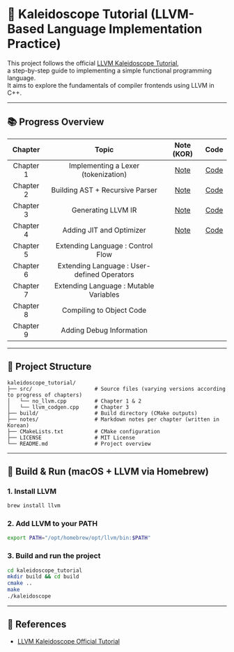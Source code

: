 
# 🔧 Kaleidoscope Tutorial (LLVM-Based Language Implementation Practice)

This project follows the official [LLVM Kaleidoscope Tutorial](https://llvm.org/docs/tutorial/),  
a step-by-step guide to implementing a simple functional programming language.  
It aims to explore the fundamentals of compiler frontends using LLVM in C++.

---

## 📚 Progress Overview

| Chapter | Topic | Note (KOR) | Code |
|:--------:|:-------:|:--------:|:--------:|
| Chapter 1 | Implementing a Lexer (tokenization) | [Note](notes/chapter1.md) | [Code](src/no_llvm.cpp)
| Chapter 2 | Building AST + Recursive Parser | [Note](notes/chapter2.md) | [Code](src/no_llvm.cpp)
| Chapter 3 | Generating LLVM IR | [Note](notes/chapter3.md) | [Code](src/llvm_codegen.cpp)
| Chapter 4 | Adding JIT and Optimizer | [Note](notes/chatper4.md) | [Code](src/llvm_opt_jit.cpp) |
| Chapter 5 | Extending Language : Control Flow| | |
| Chapter 6 | Extending Language : User-defined Operators | | |
| Chapter 7 | Extending Language : Mutable Variables | | |
| Chapter 8 | Compiling to Object Code | | |
| Chapter 9 | Adding Debug Information | | |
---

## 📁 Project Structure

```
kaleidoscope_tutorial/
├── src/                    # Source files (varying versions according to progress of chapters)
│   └── no_llvm.cpp         # Chapter 1 & 2
│   └── llvm_codgen.cpp     # Chapter 3
├── build/                  # Build directory (CMake outputs)
├── notes/                  # Markdown notes per chapter (written in Korean)
├── CMakeLists.txt          # CMake configuration
├── LICENSE                 # MIT License
└── README.md               # Project overview
```

---

## 🚀 Build & Run (macOS + LLVM via Homebrew)

### 1. Install LLVM

```bash
brew install llvm
```

### 2. Add LLVM to your PATH

```bash
export PATH="/opt/homebrew/opt/llvm/bin:$PATH"
```

### 3. Build and run the project

```bash
cd kaleidoscope_tutorial
mkdir build && cd build
cmake ..
make
./kaleidoscope
```

---

## 📄 References

- [LLVM Kaleidoscope Official Tutorial](https://llvm.org/docs/tutorial/)
